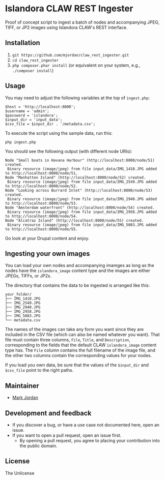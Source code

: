 # Islandora CLAW REST Ingester

Proof of concept script to ingest a batch of nodes and accompanying JPEG, TIFF, or JP2 images using Islandora CLAW's REST interface.

## Installation

1. `git https://github.com/mjordan/claw_rest_ingester.git`
1. `cd claw_rest_ingester`
1. `php composer.phar install` (or equivalent on your system, e.g., `./composer install`)

## Usage

You may need to adjust the following variables at the top of `ingest.php`:

```
$host = 'http://localhost:8000';
$username = 'admin';
$password = 'islandora';
$input_dir = 'input_data';
$csv_file = $input_dir . '/metadata.csv';
```

To execute the script using the sample data, run this:

`php ingest.php`

You should see the following output (with different node URIs):

```
Node "Small boats in Havana Harbour" (http://localhost:8000/node/51) created.
 Binary resource (image/jpeg) from file input_data/IMG_1410.JPG added to http://localhost:8000/node/51.
Node "Manhatten Island" (http://localhost:8000/node/52) created.
 Binary resource (image/jpeg) from file input_data/IMG_2549.JPG added to http://localhost:8000/node/52.
Node "Looking across Burrard Inlet" (http://localhost:8000/node/53) created.
 Binary resource (image/jpeg) from file input_data/IMG_2940.JPG added to http://localhost:8000/node/53.
Node "Amsterdam waterfront" (http://localhost:8000/node/54) created.
 Binary resource (image/jpeg) from file input_data/IMG_2958.JPG added to http://localhost:8000/node/54.
Node "Alcatraz Island" (http://localhost:8000/node/55) created.
 Binary resource (image/jpeg) from file input_data/IMG_5083.JPG added to http://localhost:8000/node/55.
```

Go look at your Drupal content and enjoy.

## Ingesting your own images

You can load your own nodes and accompanying imamges as long as the nodes have the `islandora_image` content type and the images are either JPEGs, TIFFs, or JP2s.

The directory that contains the data to be ingested is arranged like this:

```
your_folder/
├── IMG_1410.JPG
├── IMG_2549.JPG
├── IMG_2940.JPG
├── IMG_2958.JPG
├── IMG_5083.JPG
└── metadata.csv
```

The names of the images can take any form you want since they are included in the CSV file (which can also be named whatever you want). That file must contain three columns, `File`, `Title`, and `Description`, corresponding to the fields that the default CLAW `islandora_image` content type has. The `File` column contains the full filename of the image file, and the other two columns contain the corresponding values for your nodes.

If you load you own data, be sure that the values of the `$input_dir` and `$csv_file` point to the right paths.

## Maintainer

* [Mark Jordan](https://github.com/mjordan)

## Development and feedback

* If you discover a bug, or have a use case not documented here, open an issue.
* If you want to open a pull request, open an issue first.
  * By opening a pull request, you agree to placing your contribution into the public domain.

## License

The Unlicense
